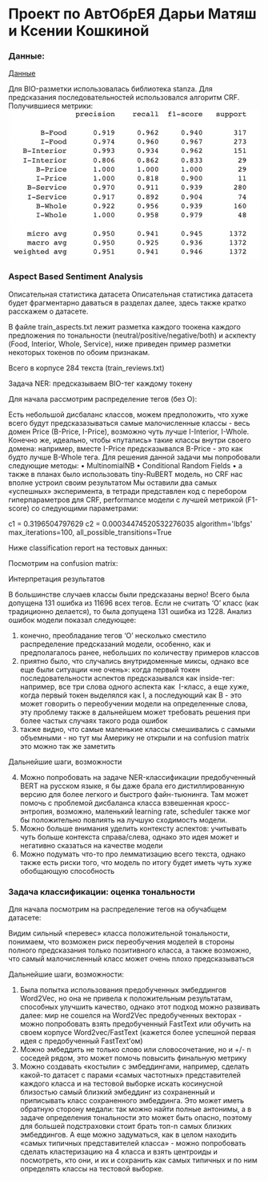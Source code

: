 # Проект по АвтОбрЕЯ Дарьи Матяш и Ксении Кошкиной
### Данные:
[Данные](https://drive.google.com/drive/folders/1glzkn6P8G-zh20TPEEdTr4W0uy-elWVJ)

Для BIO-разметки использовалась библиотека stanza. Для предсказания последовательностей использовался алгоритм CRF. 
Получившиеся метрики:
![Иллюстрация к проекту](https://github.com/kseniakoshkina/nlp-project/blob/main/%D0%A1%D0%BD%D0%B8%D0%BC%D0%BE%D0%BA%20%D1%8D%D0%BA%D1%80%D0%B0%D0%BD%D0%B0%202021-12-28%20%D0%B2%2004.44.35.png)

### Aspect Based Sentiment Analysis

Описательная статистика датасета
Описательная статистика датасета будет фрагментарно даваться в разделах далее, здесь также кратко расскажем о датасете.

В файле train_aspects.txt лежит разметка каждого тоокена каждого предложения по тональности (neutral/positive/negative/both) и аскпекту (Food, Interior, Whole, Service), ниже приведен пример разметки некоторых токенов по обоим признакам.

Всего в корпусе 284 текста (train_reviews.txt)

Задача NER: предсказываем BIO-тег каждому токену

Для начала рассмотрим распределение тегов (без O):

Есть небольшой дисбаланс классов, можем предположить, что хуже всего будут предсказазываться самые малочисленные классы - весь домен Price (B-Price, I-Price), возможно чуть лучше I-Interior, I-Whole. Конечно же, идеально, чтобы «путались» такие классы внутри своего домена: например, вместе I-Price предсказывался B-Price - это как будто лучше B-Whole тега.
Для решения данной задачи мы попробовали следующие методы:
 • MultinomialNB
 • Conditional Random Fields
 • а также в планах было использовать tiny-RuBERT модель, но CRF нас вполне устроил своим результатом
Мы оставили два самых «успешных» эксперимента, в тетради представлен код с перебором гиперпараметров для CRF,  performance модели с лучшей метрикой (F1-score) со следующими параметрами:

c1 = 0.3196504797629
c2 = 0.00034474520532276035
algorithm='lbfgs'
max_iterations=100,
all_possible_transitions=True

Ниже classification report на тестовых данных:


Посмотрим на confusion matrix:
 

Интерпретация результатов

В большинстве случаев классы были предсказаны верно! Всего была допущена 131 ошибка из 11696 всех тегов. Если не считать ‘O’ класс (как традиционно делается), то была допущена 131 ошибка из 1228.
Анализ ошибок модели показал следующее:
 1. конечно, преобладание тегов ‘O’ несколько сместило распределение предсказаний модели, особенно, как и предполагалось ранее, небольших по количеству примеров классов
 2. приятно было, что случались внутридоменные миксы, однако все еще были ситуации «не очень»: когда первый токен последовательности аспектов предсказывался как inside-тег: например, все три слова одного аспекта как  I-класс, а еще хуже, когда первый токен выделялся как I, а последующий как B - это может говорить о переобучении модели на определенные слова, эту проблему также в дальнейшем может требовать решения при более частых случаях такого рода ошибок
 3. также видно, что самые маленькие классы смешивались с самыми объемными - но тут мы Америку не открыли и на confusion matrix это можно так же заметить

Дальнейшие шаги, возможности

 4. Можно попробовать на задаче NER-классификации предобученный BERT на русском языке, я бы даже брала его дистиллированную версию для более легкого и быстрого файн-тьюнинга. Там может помочь с проблемой дисбаланса класса взвешенная кросс-энтропия, возможно, маленький learning rate, scheduler также мог бы положительно повлиять на лучшую сходимость модели.
 5. Можно больше внимания уделить контексту аспектов: учитывать чуть больше контекста справа/слева, однако это идея может и негативно сказаться на качестве модели
 6. Можно подумать что-то про лемматизацию всего текста, однако также есть риски того, что модель по итогу будет иметь чуть хуже обобщающую способность



 ### Задача классификации: оценка тональности

Для начала посмотрим на распределение тегов на обучабщем датасете:


Видим сильный «перевес» класса положительной тональности, понимаем, что возможен риск переобучения моделей в стороны полного предсказания только позитивного класса, а также возможно, что самый малочисленный класс может очень плохо предсказываться


Дальнейшие шаги, возможности:
1. Была попытка использования предобученных эмбеддингов Word2Vec, но она не привела к положительным результатам, способных улучшить качество, однако этот подход можно развивать далее: мир не сошелся на Word2Vec предобученных векторах - можно попробовать взять предобученный FastText или обучить на своем корпусе Word2vec/FastText (кажется более успешной первая идея с предобученный FastText’ом)
 2. Можно эмбеддить не только слово или словосочетание, но и +/- n соседей рядом, это может помочь повысить финальную метрику
 3. Можно создавать «костыли» с эмбеддингами, например, сделать какой-то датасет с парами «самых частотных» представителей каждого класса и на тестовой выборке искать косинусной близостью самый близкий эмбеддинг из сохраненный и приписывать класс сохраненного эмбеддинга. Это может иметь обратную сторону медали: так можно найти полные антонимы, а в задаче определения тональности это может быть опасно, поэтому для большей подстраховки стоит брать топ-n самых близких эмбеддингов. А еще можно задуматься, как в целом находить «самых типичных представителей класса» - можно попробовать сделать кластеризацию на 4 класса и взять центроиды и посмотреть, кто они, и их и сохранить как самых типичных и по ним определять классы на тестовой выборке.
